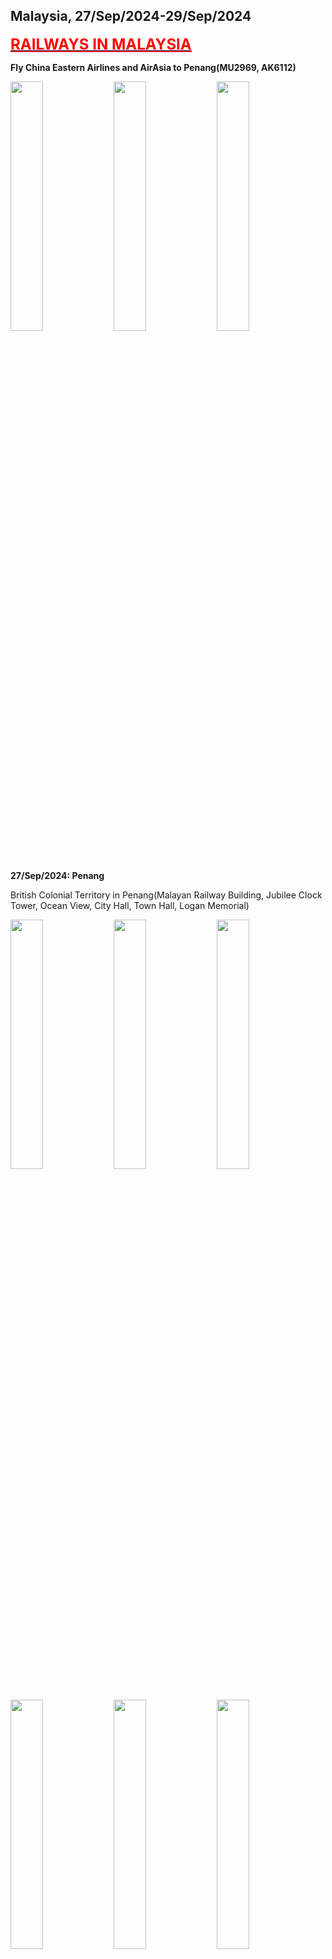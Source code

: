 ## Malaysia, 27/Sep/2024-29/Sep/2024

**[<font color=red size=5><u>RAILWAYS IN MALAYSIA</u></font>](https://wqgcx.github.io/transport/20240927MYS/KTMB)**

**Fly China Eastern Airlines and AirAsia to Penang(MU2969, AK6112)**

<img src="../20240927MYS_photos/IMG_3088.jpeg" width="32%">
<img src="../20240927MYS_photos/IMG_3090.jpeg" width="32%">
<img src="../20240927MYS_photos/IMG_3092.jpeg" width="32%">

**27/Sep/2024: Penang**

British Colonial Territory in Penang(Malayan Railway Building, Jubilee Clock Tower, Ocean View, City Hall, Town Hall, Logan Memorial)

<img src="../20240927MYS_photos/IMG_3093.jpeg" width="32%">
<img src="../20240927MYS_photos/IMG_3097.jpeg" width="32%">
<img src="../20240927MYS_photos/IMG_3098.jpeg" width="32%">
<img src="../20240927MYS_photos/IMG_3107.jpeg" width="32%">
<img src="../20240927MYS_photos/IMG_3108.jpeg" width="32%">
<img src="../20240927MYS_photos/IMG_3110.jpeg" width="32%">

Cheong Fatt Tze Mansion(张弼时故居)

<img src="../20240927MYS_photos/IMG_3122.jpeg" width="32%">
<img src="../20240927MYS_photos/IMG_3115.jpeg" width="32%">
<img src="../20240927MYS_photos/IMG_3114.jpeg" width="32%">
<img src="../20240927MYS_photos/IMG_3116.jpeg" width="32%">
<img src="../20240927MYS_photos/IMG_3118.jpeg" width="32%">
<img src="../20240927MYS_photos/IMG_3119.jpeg" width="32%">

Nagore Durgha Sheriff and Kapitan Keling Mosque

<img src="../20240927MYS_photos/IMG_3168.jpeg" width="32%">
<img src="../20240927MYS_photos/IMG_3131.jpeg" width="32%">
<img src="../20240927MYS_photos/IMG_3133.jpeg" width="32%">

Yap Kongsi Temple(叶宗祠), Seh Tek Tong Cheah Kongsi(世德堂谢公司) and Qing Yang Gong(清岩宫)

<img src="../20240927MYS_photos/IMG_3134.jpeg" width="32%">
<img src="../20240927MYS_photos/IMG_3137.jpeg" width="32%">
<img src="../20240927MYS_photos/IMG_3142.jpeg" width="32%">

Hainan Temple(天后宫), Arulmigu Sri Mahamariamman Temple and Ayer Itam Mahamariamman Temple

<img src="../20240927MYS_photos/IMG_3125.jpeg" width="32%">
<img src="../20240927MYS_photos/IMG_3166.jpeg" width="32%">
<img src="../20240927MYS_photos/IMG_3169.jpeg" width="32%">

Penang Street Art

<img src="../20240927MYS_photos/IMG_3139.jpeg" width="32%">
<img src="../20240927MYS_photos/IMG_3128.jpeg" width="32%">

Burmese Buddhist Temple

<img src="../20240927MYS_photos/IMG_3146.jpeg" width="32%">
<img src="../20240927MYS_photos/IMG_3149.jpeg" width="32%">
<img src="../20240927MYS_photos/IMG_3151.jpeg" width="32%">

Thai Buddhist Temple

<img src="../20240927MYS_photos/IMG_3163.jpeg" width="32%">
<img src="../20240927MYS_photos/IMG_3158.jpeg" width="32%">
<img src="../20240927MYS_photos/IMG_3161.jpeg" width="32%">

Penang Hill Railway

<img src="../20240927MYS_photos/IMG_3171.jpeg" width="32%">
<img src="../20240927MYS_photos/IMG_3176.jpeg" width="32%">
<img src="../20240927MYS_photos/IMG_3177.jpeg" width="32%">

Penang Hill Hindu Temple, Penang Hill Mosque, Panorama of George Town

<img src="../20240927MYS_photos/IMG_3189.jpeg" width="32%">
<img src="../20240927MYS_photos/IMG_3190.jpeg" width="32%">
<img src="../20240927MYS_photos/IMG_3192.jpeg" width="32%">

Night View of George Town

<img src="../20240927MYS_photos/IMG_3202.jpeg" width="32%">
<img src="../20240927MYS_photos/IMG_3208.jpeg" width="32%">
<img src="../20240927MYS_photos/IMG_3207.jpeg" width="32%">

**28/Sep/2024: Ipoh, Kuala Lumpur**

Town Hall, Birch Memorial Clock Tower and Sultan Idris Shah II Mosque

<img src="../20240927MYS_photos/IMG_3214.jpeg" width="32%">
<img src="../20240927MYS_photos/IMG_3215.jpeg" width="32%">
<img src="../20240927MYS_photos/IMG_3216.jpeg" width="32%">

Ipoh Street Art

<img src="../20240927MYS_photos/IMG_3217.jpeg" width="32%">
<img src="../20240927MYS_photos/IMG_3222.jpeg" width="32%">

Ipoh Padang, Concubine Lane(二奶巷) and Han Chin Pet Soo(闲真别墅)

<img src="../20240927MYS_photos/IMG_3218.jpeg" width="32%">
<img src="../20240927MYS_photos/IMG_3221.jpeg" width="32%">
<img src="../20240927MYS_photos/IMG_3223.jpeg" width="32%">

Perak Cave Temple

<img src="../20240927MYS_photos/IMG_3228.jpeg" width="32%">
<img src="../20240927MYS_photos/IMG_3229.jpeg" width="32%">
<img src="../20240927MYS_photos/IMG_3230.jpeg" width="32%">
<img src="../20240927MYS_photos/IMG_3231.jpeg" width="32%">
<img src="../20240927MYS_photos/IMG_3232.jpeg" width="32%">
<img src="../20240927MYS_photos/IMG_3233.jpeg" width="32%">

Kellie's Castle

<img src="../20240927MYS_photos/IMG_3239.jpeg" width="32%">
<img src="../20240927MYS_photos/IMG_3240.jpeg" width="32%">
<img src="../20240927MYS_photos/IMG_3244.jpeg" width="32%">
<img src="../20240927MYS_photos/IMG_3245.jpeg" width="32%">
<img src="../20240927MYS_photos/IMG_3248.jpeg" width="32%">
<img src="../20240927MYS_photos/IMG_3249.jpeg" width="32%">

Little India

<img src="../20240927MYS_photos/IMG_3263.jpeg" width="32%">
<img src="../20240927MYS_photos/IMG_3268.jpeg" width="32%">
<img src="../20240927MYS_photos/IMG_3272.jpeg" width="32%">

Night View of Kuala Lumpur

<img src="../20240927MYS_photos/IMG_3283.jpeg" width="32%">
<img src="../20240927MYS_photos/IMG_3285.jpeg" width="32%">
<img src="../20240927MYS_photos/IMG_3280.jpeg" width="32%">
<img src="../20240927MYS_photos/IMG_3279.jpeg" width="32%">
<img src="../20240927MYS_photos/IMG_3287.jpeg" width="32%">
<img src="../20240927MYS_photos/IMG_3293.jpeg" width="32%">

**29/Sep/2024: Kuala Lumpur, Putrajaya**

National Museum

<img src="../20240927MYS_photos/IMG_3300.jpeg" width="32%">
<img src="../20240927MYS_photos/IMG_3313.jpeg" width="32%">
<img src="../20240927MYS_photos/IMG_3314.jpeg" width="32%">
<img src="../20240927MYS_photos/IMG_3320.jpeg" width="32%">
<img src="../20240927MYS_photos/IMG_3332.jpeg" width="32%">
<img src="../20240927MYS_photos/IMG_3334.jpeg" width="32%">

TV Alhijrah, National Mosque of Malaysia and Malayan Railway Building

<img src="../20240927MYS_photos/IMG_3341.jpeg" width="32%">
<img src="../20240927MYS_photos/IMG_3342.jpeg" width="32%">
<img src="../20240927MYS_photos/IMG_3344.jpeg" width="32%">

National Textile Museum and Sultan Abdul Samad Building

<img src="../20240927MYS_photos/IMG_3347.jpeg" width="32%">
<img src="../20240927MYS_photos/IMG_3348.jpeg" width="32%">
<img src="../20240927MYS_photos/IMG_3357.jpeg" width="32%">

Independence Square and Jamek Mosque

<img src="../20240927MYS_photos/IMG_3353.jpeg" width="32%">
<img src="../20240927MYS_photos/IMG_3358.jpeg" width="32%">
<img src="../20240927MYS_photos/IMG_3365.jpeg" width="32%">

Sin Sze Si Ya Temple(仙四师爷宫), Guan Di Temple(关帝庙) and Sri Mahamariamman Temple

<img src="../20240927MYS_photos/IMG_3366.jpeg" width="32%">
<img src="../20240927MYS_photos/IMG_3367.jpeg" width="32%">
<img src="../20240927MYS_photos/IMG_3370.jpeg" width="32%">

Batu Caves

<img src="../20240927MYS_photos/IMG_3376.jpeg" width="32%">
<img src="../20240927MYS_photos/IMG_3377.jpeg" width="32%">
<img src="../20240927MYS_photos/IMG_3378.jpeg" width="32%">
<img src="../20240927MYS_photos/IMG_3379.jpeg" width="32%">
<img src="../20240927MYS_photos/IMG_3383.jpeg" width="32%">
<img src="../20240927MYS_photos/IMG_3387.jpeg" width="32%">
<img src="../20240927MYS_photos/IMG_3388.jpeg" width="32%">
<img src="../20240927MYS_photos/IMG_3389.jpeg" width="32%">
<img src="../20240927MYS_photos/IMG_3390.jpeg" width="32%">
<img src="../20240927MYS_photos/IMG_3391.jpeg" width="32%">
<img src="../20240927MYS_photos/IMG_3393.jpeg" width="32%">
<img src="../20240927MYS_photos/IMG_3395.jpeg" width="32%">

Putra Mosque, Putra Square and Perdana Putra

<img src="../20240927MYS_photos/IMG_3402.jpeg" width="32%">
<img src="../20240927MYS_photos/IMG_3405.jpeg" width="32%">
<img src="../20240927MYS_photos/IMG_3406.jpeg" width="32%">

**Fly Emirates to Paris(EK347, EK71)**

<img src="../20240927MYS_photos/IMG_3410.jpeg" width="32%">
<img src="../20240927MYS_photos/IMG_3413.jpeg" width="32%">

**Click [here](https://wqgcx.github.io/transport/) to go back.**
